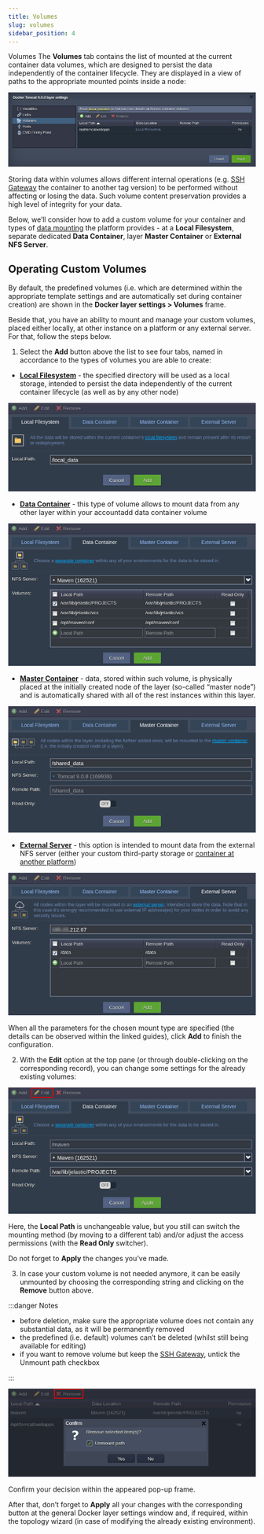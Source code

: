 ```yaml
---
title: Volumes
slug: volumes
sidebar_position: 4
---
```


Volumes
The **Volumes** tab contains the list of mounted at the current container data volumes, which are designed to persist the data independently of the container lifecycle. They are displayed in a view of paths to the appropriate mounted points inside a node:

![Locale Dropdown](./img/Volumes/01--volumes-layer-settings.png)

Storing data within volumes allows different internal operations (e.g. [SSH Gateway](/category/container-deployment) the container to another tag version) to be performed without affecting or losing the data. Such volume content preservation provides a high level of integrity for your data.

Below, we’ll consider how to add a custom volume for your container and types of [data mounting](/data-storage-container/data-sharing/mount-points) the platform provides - at a **Local Filesystem**, separate dedicated **Data Container**, layer **Master Container** or **External NFS Server**.

## Operating Custom Volumes

By default, the predefined volumes (i.e. which are determined within the appropriate template settings and are automatically set during container creation) are shown in the **Docker layer settings > Volumes** frame.

Beside that, you have an ability to mount and manage your custom volumes, placed either locally, at other instance on a platform or any external server. For that, follow the steps below.

1. Select the **Add** button above the list to see four tabs, named in accordance to the types of volumes you are able to create:

- **[Local Filesystem](/data-storage-container/use-cases/local-filesystem)** - the specified directory will be used as a local storage, intended to persist the data independently of the current container lifecycle (as well as by any other node)

<div style={{
    display:'flex',
    justifyContent: 'center',
    margin: '0 0 1rem 0'
}}>

![Locale Dropdown](./img/Volumes/02--local-filesystem-volumes.png)

</div>

- **[Data Container](/data-storage-container/data-sharing/mount-points)** - this type of volume allows to mount data from any other layer within your accountadd data container volume

<div style={{
    display:'flex',
    justifyContent: 'center',
    margin: '0 0 1rem 0'
}}>

![Locale Dropdown](./img/Volumes/03--data-container-volumes.png)

</div>

- **[Master Container](/data-storage-container/use-cases/master-container)** - data, stored within such volume, is physically placed at the initially created node of the layer (so-called “master node”) and is automatically shared with all of the rest instances within this layer.

<div style={{
    display:'flex',
    justifyContent: 'center',
    margin: '0 0 1rem 0'
}}>

![Locale Dropdown](./img/Volumes/04--master-container-volumes.png)

</div>

- **[External Server](/data-storage-container/use-cases/external-server)** - this option is intended to mount data from the external NFS server (either your custom third-party storage or [container at another platform](/data-storage-container/external-nfs-server-configuration))

<div style={{
    display:'flex',
    justifyContent: 'center',
    margin: '0 0 1rem 0'
}}>

![Locale Dropdown](./img/Volumes/05--external-server-volumes.png)

</div>

When all the parameters for the chosen mount type are specified (the details can be observed within the linked guides), click **Add** to finish the configuration.

2. With the **Edit** option at the top pane (or through double-clicking on the corresponding record), you can change some settings for the already existing volumes:

<div style={{
    display:'flex',
    justifyContent: 'center',
    margin: '0 0 1rem 0'
}}>

![Locale Dropdown](./img/Volumes/06--edit-contaoner-volumes.png)

</div>

Here, the **Local Path** is unchangeable value, but you still can switch the mounting method (by moving to a different tab) and/or adjust the access permissions (with the **Read Only** switcher).

Do not forget to **Apply** the changes you’ve made.

3. In case your custom volume is not needed anymore, it can be easily unmounted by choosing the corresponding string and clicking on the **Remove** button above.

:::danger Notes

- before deletion, make sure the appropriate volume does not contain any substantial data, as it will be permanently removed
- the predefined (i.e. default) volumes can’t be deleted (whilst still being available for editing)
- if you want to remove volume but keep the [SSH Gateway](/data-storage-container/data-sharing/mount-points), untick the Unmount path checkbox

:::

<div style={{
    display:'flex',
    justifyContent: 'center',
    margin: '0 0 1rem 0'
}}>

![Locale Dropdown](./img/Volumes/07--remove-container-volumes.png)

</div>

Confirm your decision within the appeared pop-up frame.

After that, don’t forget to **Apply** all your changes with the corresponding button at the general Docker layer settings window and, if required, within the topology wizard (in case of modifying the already existing environment).
